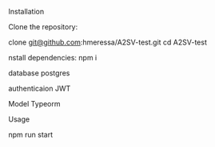 Installation

Clone the repository:

clone git@github.com:hmeressa/A2SV-test.git
cd A2SV-test

nstall dependencies:
npm i

database
postgres

 authenticaion
 JWT

 Model
 Typeorm

Usage

npm run start
